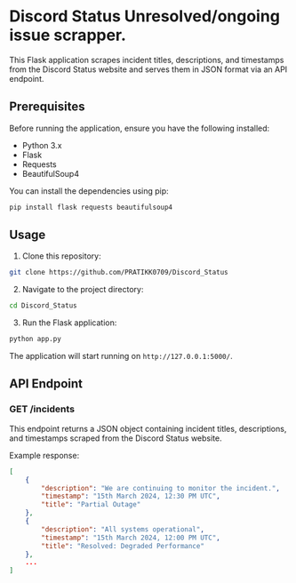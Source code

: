 # Discord Status Unresolved/ongoing issue scrapper.

This Flask application scrapes incident titles, descriptions, and timestamps from the Discord Status website and serves them in JSON format via an API endpoint.

## Prerequisites

Before running the application, ensure you have the following installed:

- Python 3.x
- Flask
- Requests
- BeautifulSoup4

You can install the dependencies using pip:

```bash
pip install flask requests beautifulsoup4
```

## Usage

1. Clone this repository:

```bash
git clone https://github.com/PRATIKK0709/Discord_Status
```

2. Navigate to the project directory:

```bash
cd Discord_Status
```

3. Run the Flask application:

```bash
python app.py
```

The application will start running on `http://127.0.0.1:5000/`.

## API Endpoint

### GET /incidents

This endpoint returns a JSON object containing incident titles, descriptions, and timestamps scraped from the Discord Status website.

Example response:

```json
[
    {
        "description": "We are continuing to monitor the incident.",
        "timestamp": "15th March 2024, 12:30 PM UTC",
        "title": "Partial Outage"
    },
    {
        "description": "All systems operational",
        "timestamp": "15th March 2024, 12:00 PM UTC",
        "title": "Resolved: Degraded Performance"
    },
    ...
]
```


